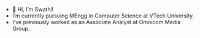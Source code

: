 - 👋 Hi, I’m Swathi!
- I’m currently pursuing MEngg in Computer Science at VTech University.
- I've previously worked as an Associate Analyst at Omnicom Media Group.


<!---
SwathiDoddaballapurNagaraja/SwathiDoddaballapurNagaraja is a ✨ special ✨ repository because its `README.md` (this file) appears on your GitHub profile.
You can click the Preview link to take a look at your changes.
--->
